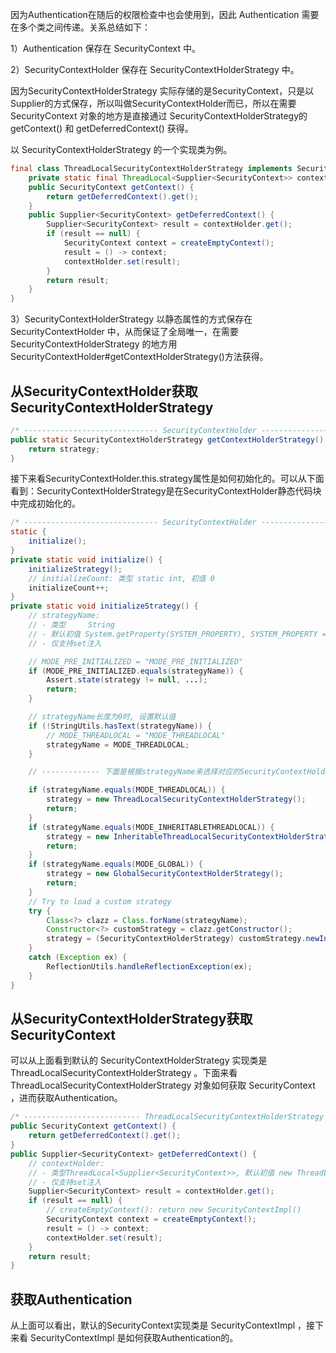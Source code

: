 
因为Authentication在随后的权限检查中也会使用到，因此 Authentication 需要在多个类之间传递。关系总结如下：

1）Authentication 保存在 SecurityContext 中。



2）SecurityContextHolder 保存在 SecurityContextHolderStrategy 中。

因为SecurityContextHolderStrategy 实际存储的是SecurityContext，只是以Supplier的方式保存，所以叫做SecurityContextHolder而已，所以在需要 SecurityContext 对象的地方是直接通过 SecurityContextHolderStrategy的 getContext() 和 getDeferredContext() 获得。

以 SecurityContextHolderStrategy 的一个实现类为例。
```java
final class ThreadLocalSecurityContextHolderStrategy implements SecurityContextHolderStrategy {
	private static final ThreadLocal<Supplier<SecurityContext>> contextHolder = new ThreadLocal<>();
	public SecurityContext getContext() {  
	    return getDeferredContext().get();  
	}
	public Supplier<SecurityContext> getDeferredContext() {  
	    Supplier<SecurityContext> result = contextHolder.get();  
	    if (result == null) {  
	        SecurityContext context = createEmptyContext();  
	        result = () -> context;  
	        contextHolder.set(result);  
	    }  
	    return result;  
	}
}
```

3）SecurityContextHolderStrategy 以静态属性的方式保存在 SecurityContextHolder 中，从而保证了全局唯一，在需要SecurityContextHolderStrategy 的地方用 SecurityContextHolder#getContextHolderStrategy()方法获得。


## 从SecurityContextHolder获取SecurityContextHolderStrategy

```java
/* ------------------------------ SecurityContextHolder ------------------------------ */
public static SecurityContextHolderStrategy getContextHolderStrategy() {  
    return strategy;  
}
```
接下来看SecurityContextHolder.this.strategy属性是如何初始化的。可以从下面看到：SecurityContextHolderStrategy是在SecurityContextHolder静态代码块中完成初始化的。
```java
/* ------------------------------ SecurityContextHolder ------------------------------ */
static {  
    initialize();  
}
private static void initialize() {  
    initializeStrategy();  
    // initializeCount: 类型 static int, 初值 0
    initializeCount++;  
}
private static void initializeStrategy() {  
	// strategyName: 
	// - 类型     String
	// - 默认初值 System.getProperty(SYSTEM_PROPERTY), SYSTEM_PROPERTY = "spring.security.strategy"
	// - 仅支持set注入

	// MODE_PRE_INITIALIZED = "MODE_PRE_INITIALIZED"
    if (MODE_PRE_INITIALIZED.equals(strategyName)) {  
        Assert.state(strategy != null, ...);  
        return; 
	}  

	// strategyName长度为0时, 设置默认值
    if (!StringUtils.hasText(strategyName)) {  
        // MODE_THREADLOCAL = "MODE_THREADLOCAL"
        strategyName = MODE_THREADLOCAL;  
    }  

	// ------------- 下面是根据strategyName来选择对应的SecurityContextHolderStrategy实现类 -------------

    if (strategyName.equals(MODE_THREADLOCAL)) {  
        strategy = new ThreadLocalSecurityContextHolderStrategy();  
        return; 
	}  
    if (strategyName.equals(MODE_INHERITABLETHREADLOCAL)) {  
        strategy = new InheritableThreadLocalSecurityContextHolderStrategy();  
        return; 
	}  
    if (strategyName.equals(MODE_GLOBAL)) {  
        strategy = new GlobalSecurityContextHolderStrategy();  
        return; 
	}  
    // Try to load a custom strategy  
    try {  
        Class<?> clazz = Class.forName(strategyName);  
        Constructor<?> customStrategy = clazz.getConstructor();  
        strategy = (SecurityContextHolderStrategy) customStrategy.newInstance();  
    }  
    catch (Exception ex) {  
        ReflectionUtils.handleReflectionException(ex);  
    }  
}
```

## 从SecurityContextHolderStrategy获取SecurityContext

可以从上面看到默认的 SecurityContextHolderStrategy 实现类是 ThreadLocalSecurityContextHolderStrategy 。下面来看 ThreadLocalSecurityContextHolderStrategy 对象如何获取 SecurityContext ，进而获取Authentication。
```java
/* -------------------------- ThreadLocalSecurityContextHolderStrategy -------------------------- */
public SecurityContext getContext() {  
    return getDeferredContext().get();  
}
public Supplier<SecurityContext> getDeferredContext() {  
	// contextHolder: 
	// - 类型ThreadLocal<Supplier<SecurityContext>>, 默认初值 new ThreadLocal<>()
	// - 仅支持set注入
    Supplier<SecurityContext> result = contextHolder.get();  
    if (result == null) {  
	    // createEmptyContext(): return new SecurityContextImpl()
        SecurityContext context = createEmptyContext();  
        result = () -> context;  
        contextHolder.set(result);  
    }  
    return result;  
}
```
## 获取Authentication

从上面可以看出，默认的SecurityContext实现类是 SecurityContextImpl ，接下来看 SecurityContextImpl 是如何获取Authentication的。
```java

```
